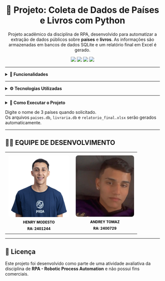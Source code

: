 
<h1 align="center">📘 Projeto: Coleta de Dados de Países e Livros com Python</h1>

<p align="center">
  Projeto acadêmico da disciplina de RPA, desenvolvido para automatizar a extração de dados públicos sobre <strong>países</strong> e <strong>livros</strong>. As informações são armazenadas em bancos de dados SQLite e um relatório final em Excel é gerado.
</p>

<p align="center">
  <img src="https://img.shields.io/badge/Python-3.x-blue?logo=python" />
  <img src="https://img.shields.io/badge/SQLite-integrado-lightgrey?logo=sqlite" />
  <img src="https://img.shields.io/badge/OpenPyXL-relatórios-green?logo=python" />
  <img src="https://img.shields.io/badge/BeautifulSoup-webscraping-orange?logo=beautifulsoup" />
</p>

---

<details>
  <summary><strong>🧠 Funcionalidades</strong></summary>

### 🔹 Parte 1 – API REST (REST Countries)
- Solicita o nome de **3 países** ao usuário.
- Consulta a [REST Countries API](https://restcountries.com/).
- Armazena as informações em um banco SQLite: `paises.db`.

### 🔹 Parte 2 – Web Scraping (Books to Scrape)
- Acessa o site [Books to Scrape](http://books.toscrape.com/).
- Coleta os **10 primeiros livros**, extraindo:
  - Título
  - Preço
  - Avaliação
  - Disponibilidade
- Armazena os dados em `livraria.db`.

### 🔹 Parte 3 – Geração de Relatório
- Cria um arquivo Excel: `relatorio_final.xlsx`
- O relatório contém:
  - Dados dos países e livros coletados
  - Nome dos autores
  - Data da execução

</details>

---

<details>
  <summary><strong>⚙️ Tecnologias Utilizadas</strong></summary>

- **Python 3.x**
- [`requests`](https://pypi.org/project/requests/)
- [`beautifulsoup4`](https://pypi.org/project/beautifulsoup4/)
- [`openpyxl`](https://pypi.org/project/openpyxl/)
- `sqlite3` (biblioteca padrão do Python)

</details>

---

<details>
  <summary><strong>🚀 Como Executar o Projeto</strong></summary>

### 🔁 Clone o repositório:
```bash
git clone https://github.com/seu-usuario/projeto-paises-livros-python.git
cd projeto-paises-livros-python
```

### 📦 Instale as dependências:
```bash
pip install requests beautifulsoup4 openpyxl
```

### ▶️ Execute o script principal:
```bash
python projeto_final.py
```

> 💡 Será solicitado que você digite o nome de 3 países.

Após a execução, os seguintes arquivos serão gerados automaticamente:
- `paises.db`
- `livraria.db`
- `relatorio_final.xlsx`

</details>

Digite o nome de 3 países quando solicitado.  
Os arquivos `paises.db`, `livraria.db` e `relatorio_final.xlsx` serão gerados automaticamente.
</details>

---

## 👨‍💻 EQUIPE DE DESENVOLVIMENTO

<table align="center">
  <tr>
    <td align="center" style="padding: 10px;">
      <a href="https://github.com/HenryModesto" title="Github Henry" style="text-decoration: none; color: black;">
        <img src="./pictures/Henry.jpeg" width="200px" height="200px" alt="Foto de Henry Oliveira Modesto De Jesus" style="border-radius: 8px;"/><br>
        <sub>
          <b>HENRY MODESTO</b><br>
          <b>RA: 2401244</b>
        </sub>
      </a>
    </td>
    <td align="center" style="padding: 10px;">
      <a href="https://github.com/AndreyT1224" title="Github Andrey" style="text-decoration: none; color: black;">
        <img src="./pictures/Andrey.jpeg" width="190px" alt="Foto de Andrey Tomaz Silva Alves" style="border-radius: 8px;"/><br>
        <sub>
          <b>ANDREY TOMAZ</b><br>
          <b>RA: 2400729</b>
        </sub>
      </a>
    </td>
  </tr>
</table>

---

## 📎 Licença

Este projeto foi desenvolvido como parte de uma atividade avaliativa da disciplina de **RPA - Robotic Process Automation** e não possui fins comerciais.
